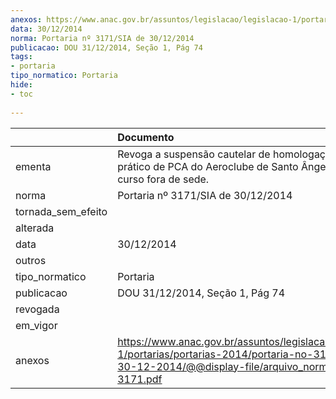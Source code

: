 ```yaml
---
anexos: https://www.anac.gov.br/assuntos/legislacao/legislacao-1/portarias/portarias-2014/portaria-no-3171-sia-de-30-12-2014/@@display-file/arquivo_norma/PA2014-3171.pdf
data: 30/12/2014
norma: Portaria nº 3171/SIA de 30/12/2014
publicacao: DOU 31/12/2014, Seção 1, Pág 74
tags:
- portaria
tipo_normatico: Portaria
hide: 
- toc 
 
---
```


|                    | Documento                                                                                                                                                         |
|:-------------------|:------------------------------------------------------------------------------------------------------------------------------------------------------------------|
| ementa             | Revoga a suspensão cautelar de homologação do curso prático de PCA do Aeroclube de Santo Ângelo e autoriza curso fora de sede.                                    |
| norma              | Portaria nº 3171/SIA de 30/12/2014                                                                                                                                |
| tornada_sem_efeito |                                                                                                                                                                   |
| alterada           |                                                                                                                                                                   |
| data               | 30/12/2014                                                                                                                                                        |
| outros             |                                                                                                                                                                   |
| tipo_normatico     | Portaria                                                                                                                                                          |
| publicacao         | DOU 31/12/2014, Seção 1, Pág 74                                                                                                                                   |
| revogada           |                                                                                                                                                                   |
| em_vigor           |                                                                                                                                                                   |
| anexos             | https://www.anac.gov.br/assuntos/legislacao/legislacao-1/portarias/portarias-2014/portaria-no-3171-sia-de-30-12-2014/@@display-file/arquivo_norma/PA2014-3171.pdf |